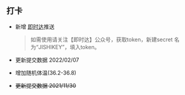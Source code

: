 ## 打卡
- 新增 [即时达](http://push.ijingniu.cn/)推送
  > 如需使用请关注【即时达】公众号，获取token，新建secret 名为“JISHIKEY”，填入token。
 
- 更新提交数据 2022/02/07
- 增加随机体温(36.2-36.8)

- ~~更新提交数据 2021/11/30~~
